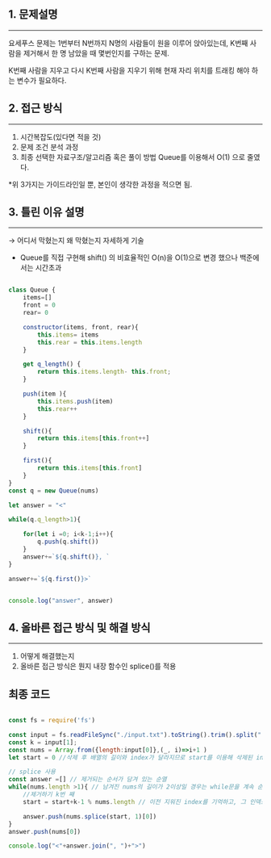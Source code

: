 ## 1. 문제설명

---

요세푸스 문제는 1번부터 N번까지 N명의 사람들이 원을 이루어 앉아있는데, 
K번째 사람을 제거해서 한 명 남았을 때 몇번인지를 구하는 문제.

K번째 사람을 지우고 다시 K번째 사람을 지우기 위해 현재 자리 위치를 트래킹 해야 하는 변수가 필요하다.


## 2. 접근 방식

---

1. 시간복잡도(있다면 적을 것)
2. 문제 조건 분석 과정
3. 최종 선택한 자료구조/알고리즘 혹은 풀이 방법
Queue를 이용해서 O(1) 으로 줄였다. 


*위 3가지는 가이드라인일 뿐, 본인이 생각한 과정을 적으면 됨.
## 3. 틀린 이유 설명

---
→ 어디서 막혔는지 왜 막혔는지 자세하게 기술

- Queue를 직접 구현해 shift() 의 비효율적인 O(n)을 O(1)으로 변경 했으나 백준에서는 시간초과

```js

class Queue {
	items=[]
	front = 0
	rear= 0

	constructor(items, front, rear){
		this.items= items
		this.rear = this.items.length
	}

	get q_length() {
    	return this.items.length- this.front;
  	}

	push(item ){
		this.items.push(item)
		this.rear++
	}

	shift(){
		return this.items[this.front++]
	}

	first(){
		return this.items[this.front]
	}	
}
const q = new Queue(nums)

let answer = "<"

while(q.q_length>1){

	for(let i =0; i<k-1;i++){
		q.push(q.shift())
	}
	answer+=`${q.shift()}, `
}

answer+=`${q.first()}>`


console.log("answer", answer)

```

## 4. 올바른 접근 방식 및 해결 방식

---

1. 어떻게 해결했는지
2. 올바른 접근 방식은 뭔지
내장 함수인 splice()를 적용 


## 최종 코드
```javascript

const fs = require('fs')

const input = fs.readFileSync("./input.txt").toString().trim().split(" ").map(Number)
const k = input[1];
const nums = Array.from({length:input[0]},(_, i)=>i+1 )
let start = 0 //삭제 후 배열의 길이와 index가 달라지므로 start를 이용해 삭제된 index 를 트래킹 히는 용도

// splice 사용
const answer =[] // 제거되는 순서가 담겨 있는 순열
while(nums.length >1){ // 남겨진 nums의 길이가 2이상일 경우는 while문을 계속 순회
	//제거하기 k번 째
	start = start+k-1 % nums.length // 이전 지워진 index를 기억하고, 그 인덱스에서+K-1 로 다음 지워야 할 인덱스를 찾는다. k번째 이므로 

	answer.push(nums.splice(start, 1)[0])	
}
answer.push(nums[0])

console.log("<"+answer.join(", ")+">")

````

